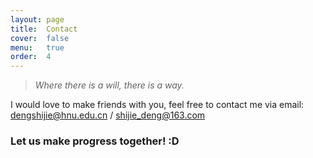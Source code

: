 ```yaml
---
layout: page
title:  Contact
cover:  false
menu:   true
order:  4
---
```

> _Where there is a will, there is a way._
>


 I would love to make friends with you, feel free to contact me via email: 
dengshijie@hnu.edu.cn / shijie_deng@163.com

### Let us make progress together! :D
